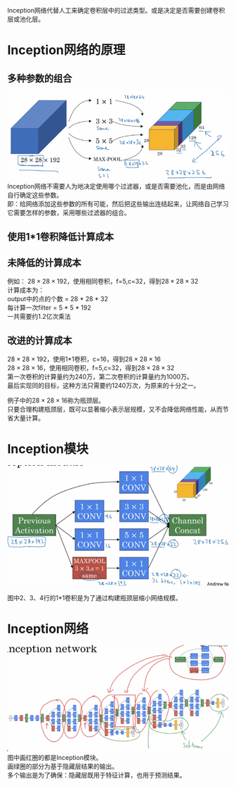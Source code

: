 Inception网络代替人工来确定卷积层中的过滤类型。或是决定是否需要创建卷积层或池化层。  

# Inception网络的原理

## 多种参数的组合

![](/assets/images/Chapter9/16.png)    
Inception网络不需要人为地决定使用哪个过滤器，或是否需要池化，而是由网络自行确定这些参数。  
即：给网络添加这些参数的所有可能，然后把这些输出连结起来，让网络自己学习它需要怎样的参数，采用哪些过滤器的组合。


## 使用1*1卷积降低计算成本

## 未降低的计算成本

例如： $28\times 28 \times 192$，使用相同卷积，f=5,c=32，得到$28\times 28\times 32$  
计算成本为：  
output中的点的个数 = 28 * 28 * 32  
每计算一次filter = 5 * 5 * 192  
一共需要约1.2亿次乘法  

## 改进的计算成本

$28\times 28 \times 192$，使用1*1卷积，c=16，得到$28\times 28\times 16$  
$28\times 28 \times 16$，使用相同卷积，f=5,c=32，得到$28\times 28\times 32$  
第一次卷积的计算量约为240万，第二次卷积的计算量约为1000万。  
最后实现同的目标，这种方法只需要约1240万次，为原来的十分之一。  

例子中的$28\times 28\times 16$称为瓶颈层。  
只要合理构建瓶颈层，既可以显著缩小表示层规模，又不会降低网络性能，从而节省大量计算。  

# Inception模块

![](/assets/images/Chapter9/17.png)    

图中2、3、4行的1*1卷积是为了通过构建瓶颈层缩小网络规模。  

# Inception网络

![](/assets/images/Chapter9/18.png)   
图中画红圈的都是Inception模块。  
画绿圈的部分为基于隐藏层结果的输出。  
多个输出是为了确保：隐藏层既用于特征计算，也用于预测结果。  